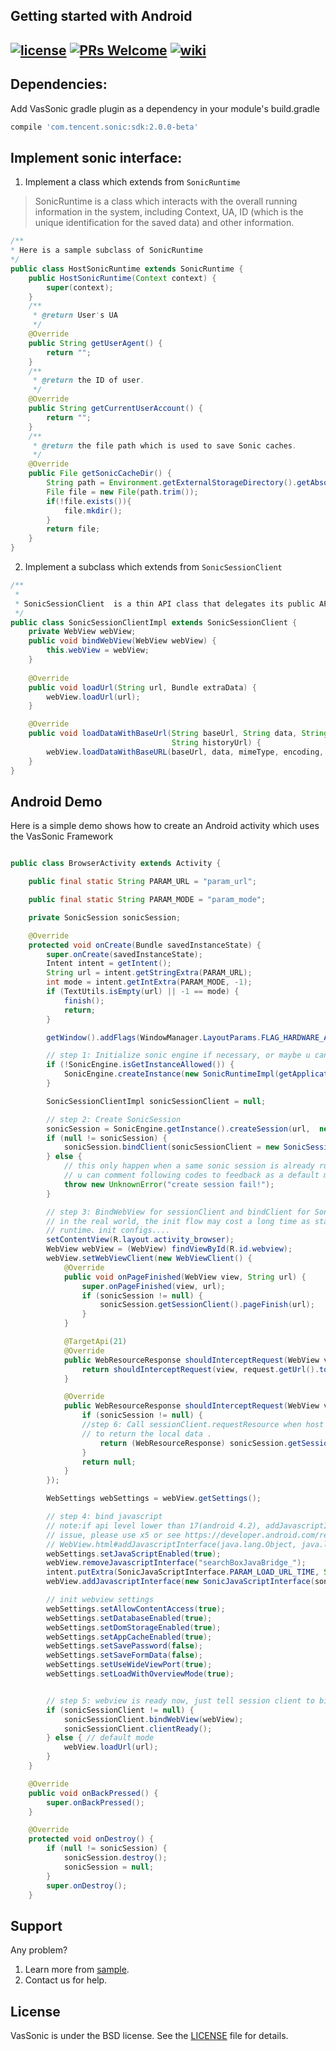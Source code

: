 ## Getting started with Android
[![license](http://img.shields.io/badge/license-BSD3-brightgreen.svg?style=flat)](https://github.com/Tencent/VasSonic/blob/master/LICENSE)
[![PRs Welcome](https://img.shields.io/badge/PRs-welcome-brightgreen.svg)](https://github.com/Tencent/VasSonic/pulls)
[![wiki](https://img.shields.io/badge/Wiki-open-brightgreen.svg)](https://github.com/Tencent/VasSonic/wiki)
---

## Dependencies:

Add VasSonic gradle plugin as a dependency in your module's build.gradle
```gradle
compile 'com.tencent.sonic:sdk:2.0.0-beta'
```

## Implement sonic interface:
1. Implement a class which extends from ```SonicRuntime```

> SonicRuntime is a class which interacts with the overall running information in the system, including Context, UA, ID (which is the unique identification for the saved data) and other information.

```Java
/**
* Here is a sample subclass of SonicRuntime
*/
public class HostSonicRuntime extends SonicRuntime {
    public HostSonicRuntime(Context context) {
        super(context);
    }
    /**
     * @return User's UA
     */
    @Override
    public String getUserAgent() {
        return "";
    }
    /**
     * @return the ID of user.
     */
    @Override
    public String getCurrentUserAccount() {
        return "";
    }
    /**
     * @return the file path which is used to save Sonic caches.
     */
    @Override
    public File getSonicCacheDir() {
        String path = Environment.getExternalStorageDirectory().getAbsolutePath() + File.separator         + "sonic/";
        File file = new File(path.trim());
        if(!file.exists()){
            file.mkdir();
        }
        return file;
    }
}
```
2. Implement a subclass which extends from ```SonicSessionClient```

```Java
/**
 *
 * SonicSessionClient  is a thin API class that delegates its public API to a backend WebView class instance, such as loadUrl and loadDataWithBaseUrl.
 */
public class SonicSessionClientImpl extends SonicSessionClient {
    private WebView webView;
    public void bindWebView(WebView webView) {
        this.webView = webView;
    }
    
    @Override
    public void loadUrl(String url, Bundle extraData) {
        webView.loadUrl(url);
    }

    @Override
    public void loadDataWithBaseUrl(String baseUrl, String data, String mimeType, String encoding,                
                                    String historyUrl) {
        webView.loadDataWithBaseURL(baseUrl, data, mimeType, encoding, historyUrl);
    }
}
```
## Android Demo
Here is a simple demo shows how to create an Android activity which uses the VasSonic Framework
```Java

public class BrowserActivity extends Activity {

    public final static String PARAM_URL = "param_url";

    public final static String PARAM_MODE = "param_mode";

    private SonicSession sonicSession;

    @Override
    protected void onCreate(Bundle savedInstanceState) {
        super.onCreate(savedInstanceState);
        Intent intent = getIntent();
        String url = intent.getStringExtra(PARAM_URL);
        int mode = intent.getIntExtra(PARAM_MODE, -1);
        if (TextUtils.isEmpty(url) || -1 == mode) {
            finish();
            return;
        }

        getWindow().addFlags(WindowManager.LayoutParams.FLAG_HARDWARE_ACCELERATED);

        // step 1: Initialize sonic engine if necessary, or maybe u can do this when application created
        if (!SonicEngine.isGetInstanceAllowed()) {
            SonicEngine.createInstance(new SonicRuntimeImpl(getApplication()), new SonicConfig.Builder().build());
        }

        SonicSessionClientImpl sonicSessionClient = null;

        // step 2: Create SonicSession
        sonicSession = SonicEngine.getInstance().createSession(url,  new SonicSessionConfig.Builder().build());
        if (null != sonicSession) {
            sonicSession.bindClient(sonicSessionClient = new SonicSessionClientImpl());
        } else {
            // this only happen when a same sonic session is already running,
            // u can comment following codes to feedback as a default mode.
            throw new UnknownError("create session fail!");
        }

        // step 3: BindWebView for sessionClient and bindClient for SonicSession
        // in the real world, the init flow may cost a long time as startup
        // runtime、init configs....
        setContentView(R.layout.activity_browser);
        WebView webView = (WebView) findViewById(R.id.webview);
        webView.setWebViewClient(new WebViewClient() {
            @Override
            public void onPageFinished(WebView view, String url) {
                super.onPageFinished(view, url);
                if (sonicSession != null) {
                    sonicSession.getSessionClient().pageFinish(url);
                }
            }

            @TargetApi(21)
            @Override
            public WebResourceResponse shouldInterceptRequest(WebView view, WebResourceRequest request) {
                return shouldInterceptRequest(view, request.getUrl().toString());
            }

            @Override
            public WebResourceResponse shouldInterceptRequest(WebView view, String url) {
                if (sonicSession != null) {
                //step 6: Call sessionClient.requestResource when host allow the application 
                // to return the local data .
                    return (WebResourceResponse) sonicSession.getSessionClient().requestResource(url);
                }
                return null;
            }
        });

        WebSettings webSettings = webView.getSettings();

        // step 4: bind javascript
        // note:if api level lower than 17(android 4.2), addJavascriptInterface has security
        // issue, please use x5 or see https://developer.android.com/reference/android/webkit/
        // WebView.html#addJavascriptInterface(java.lang.Object, java.lang.String)
        webSettings.setJavaScriptEnabled(true);
        webView.removeJavascriptInterface("searchBoxJavaBridge_");
        intent.putExtra(SonicJavaScriptInterface.PARAM_LOAD_URL_TIME, System.currentTimeMillis());
        webView.addJavascriptInterface(new SonicJavaScriptInterface(sonicSessionClient, intent), "sonic");

        // init webview settings
        webSettings.setAllowContentAccess(true);
        webSettings.setDatabaseEnabled(true);
        webSettings.setDomStorageEnabled(true);
        webSettings.setAppCacheEnabled(true);
        webSettings.setSavePassword(false);
        webSettings.setSaveFormData(false);
        webSettings.setUseWideViewPort(true);
        webSettings.setLoadWithOverviewMode(true);


        // step 5: webview is ready now, just tell session client to bind
        if (sonicSessionClient != null) {
            sonicSessionClient.bindWebView(webView);
            sonicSessionClient.clientReady();
        } else { // default mode
            webView.loadUrl(url);
        }
    }

    @Override
    public void onBackPressed() {
        super.onBackPressed();
    }

    @Override
    protected void onDestroy() {
        if (null != sonicSession) {
            sonicSession.destroy();
            sonicSession = null;
        }
        super.onDestroy();
    }
```

## Support
Any problem?

1. Learn more from [sample](https://github.com/Tencent/VasSonic/tree/master/sonic-android/sample).
4. Contact us for help.

## License
VasSonic is under the BSD license. See the [LICENSE](https://github.com/Tencent/VasSonic/blob/master/LICENSE) file for details.

[1]: https://github.com/Tencent/VasSonic/blob/master/article/20170705120005424.gif
[2]: https://github.com/Tencent/VasSonic/blob/master/article/20170705120029897.gif


